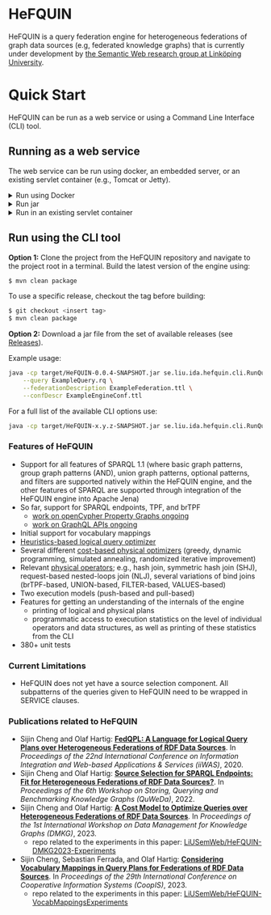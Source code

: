 # HeFQUIN
HeFQUIN is a query federation engine for heterogeneous federations of graph data sources (e.g, federated knowledge graphs) that is currently under development by [the Semantic Web research group at Linköping University](https://www.ida.liu.se/research/semanticweb/).

# Quick Start

HeFQUIN can be run as a web service or using a Command Line Interface (CLI) tool. 

## Running as a web service
The web service can be run using docker, an embedded server, or an existing servlet container (e.g., Tomcat or Jetty).

<details>
  <summary>Run using Docker </summary>

### Run using Docker
Download or clone the project from the HeFQUIN repository and navigate to the project root in a terminal. Build and run the latest version of the engine using:
```bash
$ docker-compose build
$ docker-compose up
```

The optional build argument (`TAG`) can used to build the image from a specific release:
```yml
  hefquin:
    build:
      context: .
      args:
        TAG: <insert tag>
    ports:
      - "8080:8080"
```

The engine can be configured by mounting custom configuration files when starting up the container:
```yml
  hefquin:
    build: .
    ports:
      - "8080:8080"
    volumes:
     - ./example/config.properties:/usr/local/tomcat/webapps/ROOT/config.properties
     - ./example/ExampleEngineConf.ttl:/usr/local/tomcat/webapps/ROOT/ExampleEngineConf.ttl
     - ./example/ExampleFedConf.ttl:/usr/local/tomcat/webapps/ROOT/ExampleFedConf.ttl
```

where the `config.properties` file has the following structure:
```bash
ENGINE_CONF_FILE=ExampleEngineConf.ttl   # the engine configuration file
FED_CONF_FILE=ExampleFedConf.ttl         # the federation configuration file
```

By default the service exposes a SPARQL endpoint at `http://localhost:8080/sparql`.  
</details>

<details>
  <summary>Run jar</summary>
  
### Run jar

__Option 1:__ Clone the project from the HeFQUIN repository and navigate to the project root in a terminal. Build the latest version of the engine using:
```bash
$ mvn clean package
```
To use a specific release, checkout the tag before building:
```bash
$ git checkout <insert tag>
$ mvn clean package
```

__Option 2:__ Download a jar file from the set of available releases (see [Releases](https://github.com/LiUSemWeb/HeFQUIN/releases)).

Run the server from a terminal using:
```bash
java -cp target/HeFQUIN-x.y.z-SNAPSHOT.jar se.liu.ida.hefquin.service.HeFQUINServer
```

The engine can be configured by modifying the `config.properties` file in the working directory. The `config.properties` file has the following structure:
```bash
ENGINE_CONF_FILE=ExampleEngineConf.ttl   # the engine configuration file
FED_CONF_FILE=ExampleFedConf.ttl         # the federation configuration file
```
</details>

<details>
  <summary>Run in an existing servlet container</summary>
  
### Run in an existing servlet container

__Option 1:__ Clone the project from the HeFQUIN repository and navigate to the project root in a terminal. Build the latest version of the engine using:
```bash
$ mvn clean package
```
To use a specific release, checkout the tag before building:
```bash
$ git checkout <insert tag>
$ mvn clean package
```

__Option 2:__ Download a jar file from the set of available releases (see [Releases](https://github.com/LiUSemWeb/HeFQUIN/releases)).

Deploy `target/HeFQUIN-x.y.z-SNAPSHOT.war` in your serlet container.

The engine can be configured by modifying the `config.properties` file in the working directory. The `config.properties` file has the following structure:
```bash
ENGINE_CONF_FILE=ExampleEngineConf.ttl   # the engine configuration file
FED_CONF_FILE=ExampleFedConf.ttl         # the federation configuration file
```
> __NOTE__: The servlet will need to be restarted for any changes in the engine configuration to take effect.
</details>
  
## Run using the CLI tool

__Option 1:__ Clone the project from the HeFQUIN repository and navigate to the project root in a terminal. Build the latest version of the engine using:
```bash
$ mvn clean package
```
To use a specific release, checkout the tag before building:
```bash
$ git checkout <insert tag>
$ mvn clean package
```

__Option 2:__ Download a jar file from the set of available releases (see [Releases](https://github.com/LiUSemWeb/HeFQUIN/releases)).

Example usage:
```bash
java -cp target/HeFQUIN-0.0.4-SNAPSHOT.jar se.liu.ida.hefquin.cli.RunQueryWithoutSrcSel \
    --query ExampleQuery.rq \
    --federationDescription ExampleFederation.ttl \
    --confDescr ExampleEngineConf.ttl
```

For a full list of the available CLI options use:
```bash
java -cp target/HeFQUIN-x.y.z-SNAPSHOT.jar se.liu.ida.hefquin.cli.RunQueryWithoutSrcSel --help
```

### Features of HeFQUIN
* Support for all features of SPARQL 1.1 (where basic graph patterns, group graph patterns (AND), union graph patterns, optional patterns, and filters are supported natively within the HeFQUIN engine, and the other features of SPARQL are supported through integration of the HeFQUIN engine into Apache Jena)
* So far, support for SPARQL endpoints, TPF, and brTPF
  * [work on openCypher Property Graphs ongoing](https://github.com/LiUSemWeb/HeFQUIN/tree/main/src/main/java/se/liu/ida/hefquin/engine/wrappers/lpgwrapper)
  * [work on GraphQL APIs ongoing](https://github.com/LiUSemWeb/HeFQUIN/tree/main/src/main/java/se/liu/ida/hefquin/engine/wrappers/graphqlwrapper)
* Initial support for vocabulary mappings
* [Heuristics-based logical query optimizer](https://github.com/LiUSemWeb/HeFQUIN/wiki/Heuristics-Based-Logical-Query-Optimizer)
* Several different [cost-based physical optimizers](https://github.com/LiUSemWeb/HeFQUIN/wiki/Cost-Based-Physical-Query-Optimizers) (greedy, dynamic programming, simulated annealing, randomized iterative improvement)
* Relevant [physical operators](https://github.com/LiUSemWeb/HeFQUIN/wiki/Physical-Operators); e.g., hash join, symmetric hash join (SHJ), request-based nested-loops join (NLJ), several variations of bind joins (brTPF-based, UNION-based, FILTER-based, VALUES-based)
* Two execution models (push-based and pull-based)
* Features for getting an understanding of the internals of the engine
  * printing of logical and physical plans
  * programmatic access to execution statistics on the level of individual operators and data structures, as well as printing of these statistics from the CLI
* 380+ unit tests

### Current Limitations
* HeFQUIN does not yet have a source selection component. All subpatterns of the queries given to HeFQUIN need to be wrapped in SERVICE clauses.

### Publications related to HeFQUIN
* Sijin Cheng and Olaf Hartig: **[FedQPL: A Language for Logical Query Plans over Heterogeneous Federations of RDF Data Sources](https://olafhartig.de/files/ChengHartig_FedQPL_iiWAS2020_Extended.pdf)**. In _Proceedings of the 22nd International Conference on Information Integration and Web-based Applications & Services (iiWAS)_, 2020.
* Sijin Cheng and Olaf Hartig: **[Source Selection for SPARQL Endpoints: Fit for Heterogeneous Federations of RDF Data Sources?](https://olafhartig.de/files/ChengHartig_QuWeDa2022.pdf)**. In _Proceedings of the 6th Workshop on Storing, Querying and Benchmarking Knowledge Graphs (QuWeDa)_, 2022.
* Sijin Cheng and Olaf Hartig: **[A Cost Model to Optimize Queries over Heterogeneous Federations of RDF Data Sources](https://olafhartig.de/files/ChengHartig_CostModel_DMKG2023.pdf)**. In _Proceedings of the 1st International Workshop on Data Management for Knowledge Graphs (DMKG)_, 2023.
  * repo related to the experiments in this paper: [LiUSemWeb/HeFQUIN-DMKG2023-Experiments](https://github.com/LiUSemWeb/HeFQUIN-DMKG2023-Experiments)
* Sijin Cheng, Sebastian Ferrada, and Olaf Hartig: **[Considering Vocabulary Mappings in Query Plans for Federations of RDF Data Sources](https://olafhartig.de/files/ChengEtAL_VocabMappings_CoopIS2023.pdf)**. In _Proceedings of the 29th International Conference on Cooperative Information Systems (CoopIS)_, 2023.
  * repo related to the experiments in this paper: [LiUSemWeb/HeFQUIN-VocabMappingsExperiments](https://github.com/LiUSemWeb/HeFQUIN-VocabMappingsExperiments)
